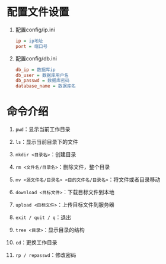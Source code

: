 # 配置文件设置
1. 配置config/ip.ini

   ```ini
   ip = ip地址                                                                
   port = 端口号
   ```

2. 配置config/db.ini

   ```ini
   db_ip = 数据库ip
   db_user = 数据库用户名
   db_passwd = 数据库密码
   database_name = 数据库名
   ```

# 命令介绍

1. `pwd`：显示当前工作目录

2. `ls`：显示当前目录下的文件

3. `mkdir <目录名>`：创建目录

4. `rm <文件名/目录名>`：删除文件，整个目录

5. `mv <源文件名/目录名> <目的文件名/目录名>`：将文件或者目录移动

6. `download <目标文件>`：下载目标文件到本地

7. `upload <目标文件>`：上传目标文件到服务器

8. `exit / quit / q`：退出

9. `tree <目录>`：显示目录的结构

10. `cd`：更换工作目录

11. `rp / repasswd`：修改密码

    
